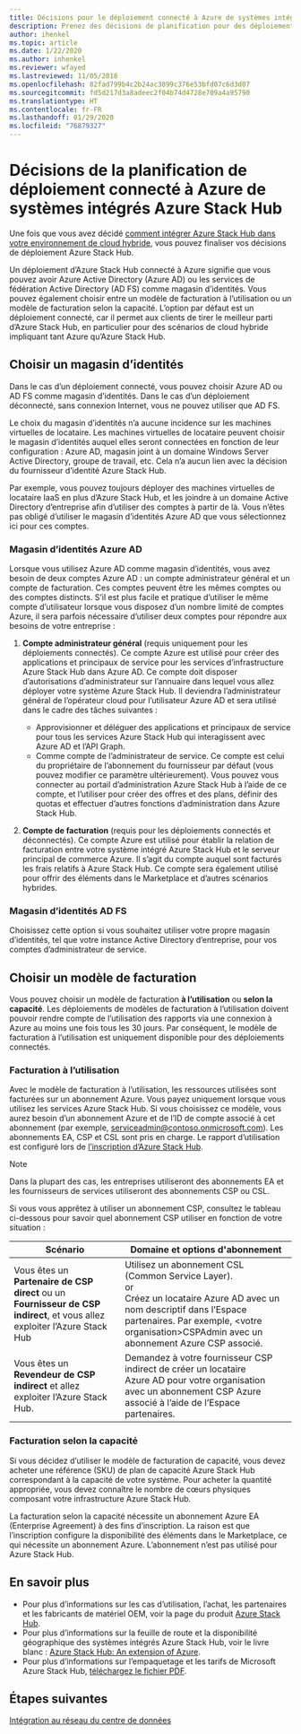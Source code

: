 ```yaml
---
title: Décisions pour le déploiement connecté à Azure de systèmes intégrés Azure Stack Hub
description: Prenez des décisions de planification pour des déploiements connectés à Azure de systèmes intégrés Azure Stack Hub, notamment concernant la facturation et l’identité.
author: ihenkel
ms.topic: article
ms.date: 1/22/2020
ms.author: inhenkel
ms.reviewer: wfayed
ms.lastreviewed: 11/05/2018
ms.openlocfilehash: 82fad799b4c2b24ac3899c376e53bfd07c6d3d07
ms.sourcegitcommit: fd5d217d3a8adeec2f04b74d4728e709a4a95790
ms.translationtype: HT
ms.contentlocale: fr-FR
ms.lasthandoff: 01/29/2020
ms.locfileid: "76879327"
---
```

# <a name="azure-connected-deployment-planning-decisions-for-azure-stack-hub-integrated-systems"></a>Décisions de la planification de déploiement connecté à Azure de systèmes intégrés Azure Stack Hub
Une fois que vous avez décidé [comment intégrer Azure Stack Hub dans votre environnement de cloud hybride](azure-stack-connection-models.md), vous pouvez finaliser vos décisions de déploiement Azure Stack Hub.

Un déploiement d’Azure Stack Hub connecté à Azure signifie que vous pouvez avoir Azure Active Directory (Azure AD) ou les services de fédération Active Directory (AD FS) comme magasin d’identités. Vous pouvez également choisir entre un modèle de facturation à l’utilisation ou un modèle de facturation selon la capacité. L’option par défaut est un déploiement connecté, car il permet aux clients de tirer le meilleur parti d’Azure Stack Hub, en particulier pour des scénarios de cloud hybride impliquant tant Azure qu’Azure Stack Hub.

## <a name="choose-an-identity-store"></a>Choisir un magasin d’identités
Dans le cas d’un déploiement connecté, vous pouvez choisir Azure AD ou AD FS comme magasin d’identités. Dans le cas d’un déploiement déconnecté, sans connexion Internet, vous ne pouvez utiliser que AD FS.

Le choix du magasin d’identités n’a aucune incidence sur les machines virtuelles de locataire. Les machines virtuelles de locataire peuvent choisir le magasin d’identités auquel elles seront connectées en fonction de leur configuration : Azure AD, magasin joint à un domaine Windows Server Active Directory, groupe de travail, etc. Cela n’a aucun lien avec la décision du fournisseur d’identité Azure Stack Hub.

Par exemple, vous pouvez toujours déployer des machines virtuelles de locataire IaaS en plus d’Azure Stack Hub, et les joindre à un domaine Active Directory d’entreprise afin d’utiliser des comptes à partir de là. Vous n’êtes pas obligé d’utiliser le magasin d’identités Azure AD que vous sélectionnez ici pour ces comptes.

### <a name="azure-ad-identity-store"></a>Magasin d’identités Azure AD
Lorsque vous utilisez Azure AD comme magasin d’identités, vous avez besoin de deux comptes Azure AD : un compte administrateur général et un compte de facturation. Ces comptes peuvent être les mêmes comptes ou des comptes distincts. S’il est plus facile et pratique d’utiliser le même compte d’utilisateur lorsque vous disposez d’un nombre limité de comptes Azure, il sera parfois nécessaire d’utiliser deux comptes pour répondre aux besoins de votre entreprise :

1. **Compte administrateur général** (requis uniquement pour les déploiements connectés). Ce compte Azure est utilisé pour créer des applications et principaux de service pour les services d’infrastructure Azure Stack Hub dans Azure AD. Ce compte doit disposer d’autorisations d’administrateur sur l’annuaire dans lequel vous allez déployer votre système Azure Stack Hub. Il deviendra l’administrateur général de l’opérateur cloud pour l’utilisateur Azure AD et sera utilisé dans le cadre des tâches suivantes :

    - Approvisionner et déléguer des applications et principaux de service pour tous les services Azure Stack Hub qui interagissent avec Azure AD et l’API Graph.
    - Comme compte de l’administrateur de service. Ce compte est celui du propriétaire de l’abonnement du fournisseur par défaut (vous pouvez modifier ce paramètre ultérieurement). Vous pouvez vous connecter au portail d’administration Azure Stack Hub à l’aide de ce compte, et l’utiliser pour créer des offres et des plans, définir des quotas et effectuer d’autres fonctions d’administration dans Azure Stack Hub.

2. **Compte de facturation** (requis pour les déploiements connectés et déconnectés). Ce compte Azure est utilisé pour établir la relation de facturation entre votre système intégré Azure Stack Hub et le serveur principal de commerce Azure. Il s’agit du compte auquel sont facturés les frais relatifs à Azure Stack Hub. Ce compte sera également utilisé pour offrir des éléments dans le Marketplace et d’autres scénarios hybrides.

### <a name="ad-fs-identity-store"></a>Magasin d’identités AD FS
Choisissez cette option si vous souhaitez utiliser votre propre magasin d’identités, tel que votre instance Active Directory d’entreprise, pour vos comptes d’administrateur de service.  

## <a name="choose-a-billing-model"></a>Choisir un modèle de facturation
Vous pouvez choisir un modèle de facturation **à l’utilisation** ou **selon la capacité**. Les déploiements de modèles de facturation à l’utilisation doivent pouvoir rendre compte de l’utilisation des rapports via une connexion à Azure au moins une fois tous les 30 jours. Par conséquent, le modèle de facturation à l’utilisation est uniquement disponible pour des déploiements connectés.  

### <a name="pay-as-you-use"></a>Facturation à l’utilisation
Avec le modèle de facturation à l’utilisation, les ressources utilisées sont facturées sur un abonnement Azure. Vous payez uniquement lorsque vous utilisez les services Azure Stack Hub. Si vous choisissez ce modèle, vous aurez besoin d’un abonnement Azure et de l’ID de compte associé à cet abonnement (par exemple, serviceadmin@contoso.onmicrosoft.com). Les abonnements EA, CSP et CSL sont pris en charge. Le rapport d’utilisation est configuré lors de [l’inscription d’Azure Stack Hub](azure-stack-registration.md).

> [!NOTE]
> Dans la plupart des cas, les entreprises utiliseront des abonnements EA et les fournisseurs de services utiliseront des abonnements CSP ou CSL.

Si vous vous apprêtez à utiliser un abonnement CSP, consultez le tableau ci-dessous pour savoir quel abonnement CSP utiliser en fonction de votre situation :

|Scénario|Domaine et options d'abonnement|
|-----|-----|
|Vous êtes un **Partenaire de CSP direct** ou un **Fournisseur de CSP indirect**, et vous allez exploiter l’Azure Stack Hub|Utilisez un abonnement CSL (Common Service Layer).<br>     or<br>Créez un locataire Azure AD avec un nom descriptif dans l’Espace partenaires. Par exemple, &lt;votre organisation>CSPAdmin avec un abonnement Azure CSP associé.|
|Vous êtes un **Revendeur de CSP indirect** et allez exploiter l’Azure Stack Hub.|Demandez à votre fournisseur CSP indirect de créer un locataire Azure AD pour votre organisation avec un abonnement CSP Azure associé à l’aide de l’Espace partenaires.|

### <a name="capacity-based-billing"></a>Facturation selon la capacité
Si vous décidez d’utiliser le modèle de facturation de capacité, vous devez acheter une référence (SKU) de plan de capacité Azure Stack Hub correspondant à la capacité de votre système. Pour acheter la quantité appropriée, vous devez connaître le nombre de cœurs physiques composant votre infrastructure Azure Stack Hub.

La facturation selon la capacité nécessite un abonnement Azure EA (Enterprise Agreement) à des fins d’inscription. La raison est que l’inscription configure la disponibilité des éléments dans le Marketplace, ce qui nécessite un abonnement Azure. L’abonnement n’est pas utilisé pour Azure Stack Hub.

## <a name="learn-more"></a>En savoir plus
- Pour plus d’informations sur les cas d’utilisation, l’achat, les partenaires et les fabricants de matériel OEM, voir la page du produit [Azure Stack Hub](https://azure.microsoft.com/overview/azure-stack/).
- Pour plus d’informations sur la feuille de route et la disponibilité géographique des systèmes intégrés Azure Stack Hub, voir le livre blanc : [Azure Stack Hub: An extension of Azure](https://azure.microsoft.com/resources/azure-stack-an-extension-of-azure/). 
- Pour plus d’informations sur l’empaquetage et les tarifs de Microsoft Azure Stack Hub, [téléchargez le fichier PDF](https://azure.microsoft.com/mediahandler/files/resourcefiles/5bc3f30c-cd57-4513-989e-056325eb95e1/Azure-Stack-packaging-and-pricing-datasheet.pdf). 

## <a name="next-steps"></a>Étapes suivantes
[Intégration au réseau du centre de données](azure-stack-network.md)